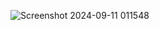 ![Screenshot 2024-09-11 011548](https://github.com/user-attachments/assets/dcd1d446-6b2f-48c1-a44a-cf865c7781f5)
